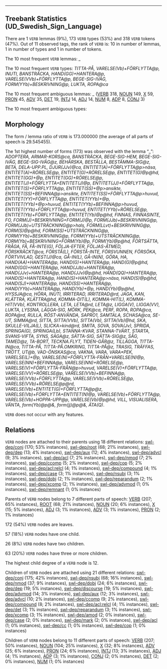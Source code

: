

--------------------------------------------------------------------------------

## Treebank Statistics (UD_Swedish_Sign_Language)

There are 1 `VERB` lemmas (9%), 173 `VERB` types (53%) and 318 `VERB` tokens (47%).
Out of 11 observed tags, the rank of `VERB` is: 10 in number of lemmas, 1 in number of types and 1 in number of tokens.

The 10 most frequent `VERB` lemmas: <em>_</em>

The 10 most frequent `VERB` types:  <em>TITTA-PÅ, VARELSE(Vb)+FÖRFLYTTA@p, INUTI, BANSTRÄCKA, HAND(GG)+HANTERA@p, VARELSE(VVb)+FÖRFLYTTA@p, BEGE-SIG-IVÄG, FORM(YYb)+BESKRIVNING@p, LUKTA, ROPA@ca</em>

The 10 most frequent ambiguous lemmas: <em>_</em> ([VERB]() 318, [NOUN]() 149, [X]() 59, [PRON]() 45, [ADV]() 35, [DET]() 19, [INTJ]() 14, [ADJ]() 14, [NUM]() 8, [ADP]() 8, [CONJ]() 3)

The 10 most frequent ambiguous types:  



## Morphology

The form / lemma ratio of `VERB` is 173.000000 (the average of all parts of speech is 29.545455).

The 1st highest number of forms (173) was observed with the lemma “_”: <em>ADOPTERA, ARMAR-KORS@ca, BANSTRÄCKA, BEGE-SIG-HEM, BEGE-SIG-IVÄG, BEGE-SIG-IVÄG@z, BEHÄRSKA, BESTÄLLA, BESTÄMMA-SIG@z, BETA, DELA-UPP.PL, DJUR(JJv)@ca, ENTITET(A)+FÖRFLYTTA@p>näsa, ENTITET(A)+RÖRELSE@p, ENTITET(G)+RÖRELSE@p, ENTITET(G)@p@hd, ENTITET(GG)+@p, ENTITET(GG)+RÖRELSE@p, ENTITET(J)+FÖRFLYTTA+ENTITET(J)@p, ENTITET(JJ)+FÖRFLYTTA@p, ENTITET(S)+FÖRFLYTTA@p, ENTITET(SS)+@p>ansikte, ENTITET(SS)+BEFINNA@p>ansikte, ENTITET(SS)+FÖRFLYTTA@p>huvud, ENTITET(YY)+FÖRFLYTTA@p, ENTITET(YYb)+@p, ENTITET(YYb)+@p>huvud, ENTITET(YYb)+BEFINNA@p>huvud, ENTITET(YYb)+FÖRFLYTTA@p>huvud, ENTITET(YYb)+RÖRELSE@p, ENTITET(Yb)+FÖRFLYTTA@p, ENTITET(Yb)@p@hd, FINNAS, FINNAS*INTE, FO, FORM(J)+BESKRIVNING+FORM(J)@p, FORM(JJb)+BESKRIVNING@p, FORM(JJb)+UTSTRÄCKNING@p>hals, FORM(LLvt)+BESKRIVNING@p, FORM(S)@p@hd, FORM(SS)+UTSTRÄCKNING@p, FORM(YYb)+BESKRIVNING@p, FORM(YYb)+UTSTRÄCKNING@p, FORM(Yb)+BESKRIVNING+FORM(Yb)@p, FORM(Yb)@p@hd, FORTSÄTTA, FRÅGA, FÅ, FÅ-INTE(G), FÖLJA-EFTER, FÖLJAS-ÅT*MED, FÖRSKRÄCKT@ca, FÖRSTÅ(L), FÖRSTÅ-INTE, FÖRSVUNNEN, FÖRSÖKA, FÖRTVIVLAD, GEST(J)@ca, GÅ-IN(L), GÅ-IN(N), GÖRA, HA, HAND(AA)+HANTERA@p, HAND(G)+HANTERA@p, HAND(G)@p@hd, HAND(GG)+HANTERA@p, HAND(JJb)+HANTERA@p, HAND(JJv)+HANTERA@p, HAND(JJv)@p@hd, HAND(QQ)+HANTERA@p, HAND(S)+HANTERA@p, HAND(S)+HANTERA@p>näsa, HAND(S)@p@hd, HAND(SJ)+HANTERA@p, HAND(SS)+HANTERA@p, HAND(YYb)+HANTERA@p, HAND(Yb)+@p, HAND(Yb)@p@hd, HYSSJA@ca, HÖRA, INUTI, IRRITERAD, IRRITERAD@rd, JAGA, KAN, KLÄTTRA, KLÄTTRA@hd, KOMMA-DIT(L), KOMMA-HIT(L), KOMMA-HIT(VVb), KONTROLLERA, LETA, LETA@rd, LETA@z, LIGGA(V), LIGGA(VV), LUKTA, LYSSNA, LÄGGA-SIG, MÖRK, PEK@ca, PERF, ROPA, ROPA@ca, ROPA@rd, RULLA, RÖST-ANVÄNDA, SA*PRO1, SAMTALA, SCHASA@ca, SE-UT, SIMMA@rd, SITTA, SITTA(VVb), SITTA(Vb), SITTA(Vb)@hd, SKA, SKULLE-VILJA(L), SLICKA>kind@rd, SMITA, SOVA, SOVA(Jv), SPRIDA, SPRINGA(G), SPRINGA(Lb), STANNA-KVAR, STANNA-TVÄRT, STARTA, SVANS-VIFTA, SYNS, SÄGA@z, SÄTTA-SIG, SÄTTA-SIG@z, SÅG, TA*MED@z, TA-BORT, TECKNA.FLYT, TIDEN-GÅR@z, TILLÄGGA, TITTA-IN@ca, TITTA-PÅ, TITTA-PÅ.OMKRING, TITTA-PÅ@z, TRASIG, TRÄFFAS, TRÖTT, UT@b, VAD-ÖNSKAS@ca, VAKNA, VARA, VARA*PEK, VARELSE(L)+@p, VARELSE(N)+FÖRFLYTTA-FRÅN+VARELSE(N)@p, VARELSE(NN)+BEFINNA@p, VARELSE(NN)+RÖRELSE@p, VARELSE(V)+FÖRFLYTTA-FRÅN@p>huvud, VARELSE(V)+FÖRFLYTTA@p, VARELSE(VV)+RÖRELSE@p, VARELSE(VVb)+BEFINNA@p, VARELSE(VVb)+FÖRFLYTTA@p, VARELSE(VVb)+RÖRELSE@p, VARELSE(VVb)+RÖRELSE@p@rd, VARELSE(Vb)+ENTITET(G)+FÖRFLYTTA@p@z, VARELSE(Vb)+FÖRFLYTTA+ENTITET(N)@p, VARELSE(Vb)+FÖRFLYTTA@p, VARELSE(Vb)+HOPPA-UPP@p, VARELSE(Vb)@p@hd, VILL, VISUALISERA, VÄNTA, form(Yb)@p@&, form(jj)@p@&, ÄTA(Q)</em>.

`VERB` does not occur with any features.


## Relations

`VERB` nodes are attached to their parents using 18 different relations: [swl-dep/conj]() (170; 53% instances), [swl-dep/root]() (68; 21% instances), [swl-dep/dep]() (13; 4% instances), [swl-dep/aux]() (12; 4% instances), [swl-dep/advcl]() (9; 3% instances), [swl-dep/acl]() (7; 2% instances), [swl-dep/nmod]() (7; 2% instances), [swl-dep/ccomp]() (5; 2% instances), [swl-dep/cop]() (5; 2% instances), [swl-dep/acl:relcl]() (4; 1% instances), [swl-dep/compound]() (4; 1% instances), [swl-dep/case]() (3; 1% instances), [swl-dep/nsubj]() (3; 1% instances), [swl-dep/dobj]() (2; 1% instances), [swl-dep/reparandum]() (2; 1% instances), [swl-dep/xcomp]() (2; 1% instances), [swl-dep/advmod]() (1; 0% instances), [swl-dep/remnant]() (1; 0% instances)

Parents of `VERB` nodes belong to 7 different parts of speech: [VERB]() (207; 65% instances), [ROOT]() (68; 21% instances), [NOUN]() (20; 6% instances), [X]() (15; 5% instances), [ADJ]() (3; 1% instances), [ADV]() (3; 1% instances), [PRON]() (2; 1% instances)

172 (54%) `VERB` nodes are leaves.

57 (18%) `VERB` nodes have one child.

26 (8%) `VERB` nodes have two children.

63 (20%) `VERB` nodes have three or more children.

The highest child degree of a `VERB` node is 12.

Children of `VERB` nodes are attached using 21 different relations: [swl-dep/conj]() (175; 42% instances), [swl-dep/nsubj]() (68; 16% instances), [swl-dep/nmod]() (37; 9% instances), [swl-dep/dobj]() (24; 6% instances), [swl-dep/dep]() (19; 5% instances), [swl-dep/discourse]() (19; 5% instances), [swl-dep/advmod]() (14; 3% instances), [swl-dep/aux]() (12; 3% instances), [swl-dep/advcl]() (10; 2% instances), [swl-dep/ccomp]() (9; 2% instances), [swl-dep/compound]() (8; 2% instances), [swl-dep/acl:relcl]() (4; 1% instances), [swl-dep/det]() (3; 1% instances), [swl-dep/reparandum]() (3; 1% instances), [swl-dep/xcomp]() (3; 1% instances), [swl-dep/amod]() (2; 0% instances), [swl-dep/case]() (2; 0% instances), [swl-dep/mark]() (2; 0% instances), [swl-dep/acl]() (1; 0% instances), [swl-dep/cc]() (1; 0% instances), [swl-dep/cop]() (1; 0% instances)

Children of `VERB` nodes belong to 11 different parts of speech: [VERB]() (207; 50% instances), [NOUN]() (104; 25% instances), [X]() (32; 8% instances), [ADV]() (25; 6% instances), [PRON]() (24; 6% instances), [INTJ]() (13; 3% instances), [ADJ]() (4; 1% instances), [ADP]() (3; 1% instances), [CONJ]() (2; 0% instances), [DET]() (2; 0% instances), [NUM]() (1; 0% instances)

